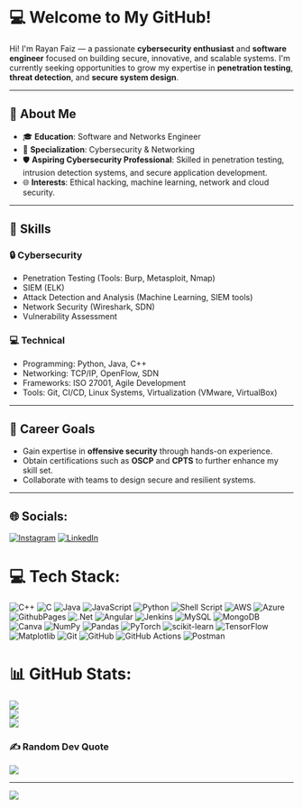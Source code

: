 # 💻 **Welcome to My GitHub!**

Hi! I'm Rayan Faiz — a passionate **cybersecurity enthusiast** and **software engineer** focused on building secure, innovative, and scalable systems. I'm currently seeking opportunities to grow my expertise in **penetration testing**, **threat detection**, and **secure system design**. 

---

## 🚀 **About Me**

- 🎓 **Education**: Software and Networks Engineer  
- 🌟 **Specialization**: Cybersecurity & Networking  
- 🛡️ **Aspiring Cybersecurity Professional**: Skilled in penetration testing, intrusion detection systems, and secure application development.  
- 🌐 **Interests**: Ethical hacking, machine learning, network and cloud security.  

---

## 🔧 **Skills**

### 🔒 **Cybersecurity**  
- Penetration Testing (Tools: Burp, Metasploit, Nmap)  
- SIEM (ELK)  
- Attack Detection and Analysis (Machine Learning, SIEM tools)  
- Network Security (Wireshark, SDN)  
- Vulnerability Assessment  

### 💻 **Technical**  
- Programming: Python, Java, C++  
- Networking: TCP/IP, OpenFlow, SDN  
- Frameworks: ISO 27001, Agile Development  
- Tools: Git, CI/CD, Linux Systems, Virtualization (VMware, VirtualBox)  

---

## 🎯 **Career Goals**

- Gain expertise in **offensive security** through hands-on experience.  
- Obtain certifications such as **OSCP** and **CPTS** to further enhance my skill set.  
- Collaborate with teams to design secure and resilient systems.  

---

## 🌐 Socials:
[![Instagram](https://img.shields.io/badge/Instagram-%23E4405F.svg?logo=Instagram&logoColor=white)](https://instagram.com/rayan_faiz_05) [![LinkedIn](https://img.shields.io/badge/LinkedIn-%230077B5.svg?logo=linkedin&logoColor=white)](https://linkedin.com/in/https://www.linkedin.com/in/rayan-faiz-5rf/) 

# 💻 Tech Stack:
![C++](https://img.shields.io/badge/c++-%2300599C.svg?style=for-the-badge&logo=c%2B%2B&logoColor=white) ![C](https://img.shields.io/badge/c-%2300599C.svg?style=for-the-badge&logo=c&logoColor=white) ![Java](https://img.shields.io/badge/java-%23ED8B00.svg?style=for-the-badge&logo=openjdk&logoColor=white) ![JavaScript](https://img.shields.io/badge/javascript-%23323330.svg?style=for-the-badge&logo=javascript&logoColor=%23F7DF1E) ![Python](https://img.shields.io/badge/python-3670A0?style=for-the-badge&logo=python&logoColor=ffdd54) ![Shell Script](https://img.shields.io/badge/shell_script-%23121011.svg?style=for-the-badge&logo=gnu-bash&logoColor=white) ![AWS](https://img.shields.io/badge/AWS-%23FF9900.svg?style=for-the-badge&logo=amazon-aws&logoColor=white) ![Azure](https://img.shields.io/badge/azure-%230072C6.svg?style=for-the-badge&logo=microsoftazure&logoColor=white) ![GithubPages](https://img.shields.io/badge/github%20pages-121013?style=for-the-badge&logo=github&logoColor=white) ![.Net](https://img.shields.io/badge/.NET-5C2D91?style=for-the-badge&logo=.net&logoColor=white) ![Angular](https://img.shields.io/badge/angular-%23DD0031.svg?style=for-the-badge&logo=angular&logoColor=white) ![Jenkins](https://img.shields.io/badge/jenkins-%232C5263.svg?style=for-the-badge&logo=jenkins&logoColor=white) ![MySQL](https://img.shields.io/badge/mysql-4479A1.svg?style=for-the-badge&logo=mysql&logoColor=white) ![MongoDB](https://img.shields.io/badge/MongoDB-%234ea94b.svg?style=for-the-badge&logo=mongodb&logoColor=white) ![Canva](https://img.shields.io/badge/Canva-%2300C4CC.svg?style=for-the-badge&logo=Canva&logoColor=white) ![NumPy](https://img.shields.io/badge/numpy-%23013243.svg?style=for-the-badge&logo=numpy&logoColor=white) ![Pandas](https://img.shields.io/badge/pandas-%23150458.svg?style=for-the-badge&logo=pandas&logoColor=white) ![PyTorch](https://img.shields.io/badge/PyTorch-%23EE4C2C.svg?style=for-the-badge&logo=PyTorch&logoColor=white) ![scikit-learn](https://img.shields.io/badge/scikit--learn-%23F7931E.svg?style=for-the-badge&logo=scikit-learn&logoColor=white) ![TensorFlow](https://img.shields.io/badge/TensorFlow-%23FF6F00.svg?style=for-the-badge&logo=TensorFlow&logoColor=white) ![Matplotlib](https://img.shields.io/badge/Matplotlib-%23ffffff.svg?style=for-the-badge&logo=Matplotlib&logoColor=black) ![Git](https://img.shields.io/badge/git-%23F05033.svg?style=for-the-badge&logo=git&logoColor=white) ![GitHub](https://img.shields.io/badge/github-%23121011.svg?style=for-the-badge&logo=github&logoColor=white) ![GitHub Actions](https://img.shields.io/badge/github%20actions-%232671E5.svg?style=for-the-badge&logo=githubactions&logoColor=white) ![Postman](https://img.shields.io/badge/Postman-FF6C37?style=for-the-badge&logo=postman&logoColor=white)

# 📊 GitHub Stats:
![](https://github-readme-stats.vercel.app/api?username=rayan-faiz&theme=dark&hide_border=false&include_all_commits=false&count_private=false)<br/>
![](https://github-readme-streak-stats.herokuapp.com/?user=rayan-faiz&theme=dark&hide_border=false)<br/>
![](https://github-readme-stats.vercel.app/api/top-langs/?username=rayan-faiz&theme=dark&hide_border=false&include_all_commits=false&count_private=false&layout=compact)

### ✍️ Random Dev Quote
![](https://quotes-github-readme.vercel.app/api?type=vetical&theme=radical)

---
[![](https://visitcount.itsvg.in/api?id=rayan-faiz&icon=0&color=0)](https://visitcount.itsvg.in)

